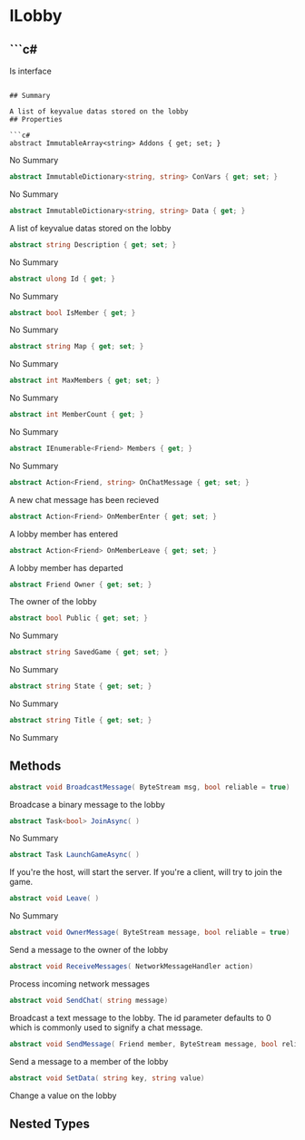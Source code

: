 # ILobby

## ```c#
Is interface
```

## Summary

A list of keyvalue datas stored on the lobby
## Properties

```c#
abstract ImmutableArray<string> Addons { get; set; } 
```
No Summary
```c#
abstract ImmutableDictionary<string, string> ConVars { get; set; } 
```
No Summary
```c#
abstract ImmutableDictionary<string, string> Data { get; } 
```
A list of keyvalue datas stored on the lobby
```c#
abstract string Description { get; set; } 
```
No Summary
```c#
abstract ulong Id { get; } 
```
No Summary
```c#
abstract bool IsMember { get; } 
```
No Summary
```c#
abstract string Map { get; set; } 
```
No Summary
```c#
abstract int MaxMembers { get; set; } 
```
No Summary
```c#
abstract int MemberCount { get; } 
```
No Summary
```c#
abstract IEnumerable<Friend> Members { get; } 
```
No Summary
```c#
abstract Action<Friend, string> OnChatMessage { get; set; } 
```
A new chat message has been recieved
```c#
abstract Action<Friend> OnMemberEnter { get; set; } 
```
A lobby member has entered
```c#
abstract Action<Friend> OnMemberLeave { get; set; } 
```
A lobby member has departed
```c#
abstract Friend Owner { get; set; } 
```
The owner of the lobby
```c#
abstract bool Public { get; set; } 
```
No Summary
```c#
abstract string SavedGame { get; set; } 
```
No Summary
```c#
abstract string State { get; set; } 
```
No Summary
```c#
abstract string Title { get; set; } 
```
No Summary
## Methods

```c#
abstract void BroadcastMessage( ByteStream msg, bool reliable = true) 
```
Broadcase a binary message to the lobby
```c#
abstract Task<bool> JoinAsync( ) 
```
No Summary
```c#
abstract Task LaunchGameAsync( ) 
```
If you're the host, will start the server. If you're a client, will try to join the game.
```c#
abstract void Leave( ) 
```
No Summary
```c#
abstract void OwnerMessage( ByteStream message, bool reliable = true) 
```
Send a message to the owner of the lobby
```c#
abstract void ReceiveMessages( NetworkMessageHandler action) 
```
Process incoming network messages
```c#
abstract void SendChat( string message) 
```
Broadcast a text message to the lobby. The id parameter defaults to 0
which is commonly used to signify a chat message.
```c#
abstract void SendMessage( Friend member, ByteStream message, bool reliable = true) 
```
Send a message to a member of the lobby
```c#
abstract void SetData( string key, string value) 
```
Change a value on the lobby
## Nested Types

